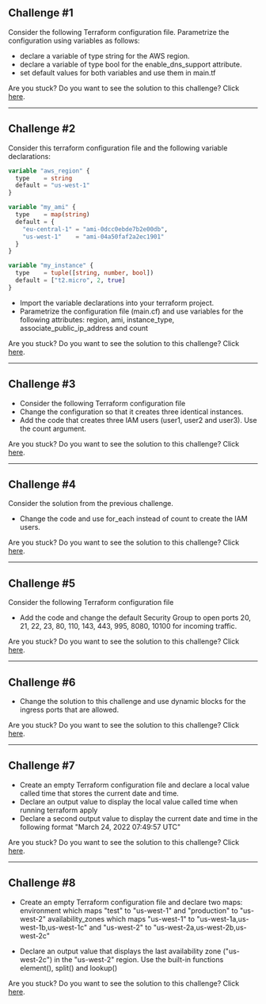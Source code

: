 ## Challenge #1

Consider the following Terraform configuration file.  Parametrize the configuration using variables as follows:
* declare a variable of type string for the AWS region.
* declare a variable of type bool for the enable_dns_support attribute.
* set default values for both variables and use them in main.tf

Are you stuck? Do you want to see the solution to this challenge? Click [here]().

---
## Challenge #2

Consider this terraform configuration file and the following variable declarations:
```terraform
variable "aws_region" {
  type    = string
  default = "us-west-1"
}

variable "my_ami" {
  type    = map(string)
  default = {
    "eu-central-1" = "ami-0dcc0ebde7b2e00db",
    "us-west-1"    = "ami-04a50faf2a2ec1901"
  }
}

variable "my_instance" {
  type    = tuple([string, number, bool])
  default = ["t2.micro", 2, true]
}
```

* Import the variable declarations into your terraform project.
* Parametrize the configuration file (main.cf) and use variables for the following attributes: region, ami, 
  instance_type, associate_public_ip_address and count

Are you stuck? Do you want to see the solution to this challenge? Click [here]().

---
## Challenge #3
* Consider the following Terraform configuration file
* Change the configuration so that it creates three identical instances.
* Add the code that creates three IAM users (user1, user2 and user3). Use the count argument.

Are you stuck? Do you want to see the solution to this challenge? Click [here]().

---
## Challenge #4
Consider the solution from the previous challenge.
* Change the code and use for_each instead of count to create the IAM users.

Are you stuck? Do you want to see the solution to this challenge? Click [here]().


---
## Challenge #5
Consider the following Terraform configuration file
* Add the code and change the default Security Group to open ports 20, 21, 22, 23, 80, 110, 143, 443, 995, 8080, 
10100 for incoming traffic.

Are you stuck? Do you want to see the solution to this challenge? Click [here]().


---
## Challenge #6
* Change the solution to this challenge and use dynamic blocks for the ingress ports that are allowed.

Are you stuck? Do you want to see the solution to this challenge? Click [here]().


---
## Challenge #7

* Create an empty Terraform configuration file and declare a local value called time that stores the current date and 
time.
* Declare an output value to display the local value called time when running terraform apply
* Declare a second output value to display the current date and time in the following format "March 24, 2022 07:49:57 
  UTC"

Are you stuck? Do you want to see the solution to this challenge? Click [here]().


---
## Challenge #8

* Create an empty Terraform configuration file and declare two maps:
environment which maps "test" to "us-west-1" and "production" to "us-west-2"
availability_zones which maps "us-west-1" to "us-west-1a,us-west-1b,us-west-1c" and "us-west-2" to "us-west-2a,us-west-2b,us-west-2c"

* Declare an output value that displays the last availability zone ("us-west-2c") in the "us-west-2" region. Use the 
built-in functions element(), split() and lookup()

Are you stuck? Do you want to see the solution to this challenge? Click [here](https://drive.google.com/drive/folders/1S8Mn6WcTGQftiT4BOWLifDIlFaBAPTqn?usp=sharing).